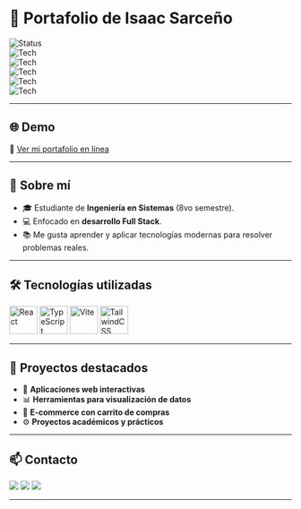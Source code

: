 # 🚀 Portafolio de Isaac Sarceño  

![Status](https://img.shields.io/badge/Portfolio-Online-purple?style=for-the-badge&logo=vercel)  
![Tech](https://img.shields.io/badge/React-20232A?style=for-the-badge&logo=react&logoColor=61DAFB)  
![Tech](https://img.shields.io/badge/Vite-646CFF?style=for-the-badge&logo=vite&logoColor=white)  
![Tech](https://img.shields.io/badge/Tailwind_CSS-38B2AC?style=for-the-badge&logo=tailwind-css&logoColor=white)  
![Tech](https://img.shields.io/badge/TypeScript-3178C6?style=for-the-badge&logo=typescript&logoColor=white)  
![Tech](https://img.shields.io/badge/shadcn/ui-000000?style=for-the-badge&logo=radix-ui&logoColor=white)  

---

## 🌐 Demo  
🔗 [Ver mi portafolio en línea](https://portafolioisaac-ten.vercel.app/)  

---

## 📌 Sobre mí  
- 🎓 Estudiante de **Ingeniería en Sistemas** (8vo semestre).  
- 💻 Enfocado en **desarrollo Full Stack**.  
- 📚 Me gusta aprender y aplicar tecnologías modernas para resolver problemas reales.  

---

## 🛠️ Tecnologías utilizadas  

<p align="left">
  <img src="https://cdn.jsdelivr.net/gh/devicons/devicon/icons/react/react-original.svg" width="50" alt="React"/>
  <img src="https://cdn.jsdelivr.net/gh/devicons/devicon/icons/typescript/typescript-original.svg" width="50" alt="TypeScript"/>
  <img src="https://cdn.jsdelivr.net/gh/devicons/devicon/icons/vite/vite-original.svg" width="50" alt="Vite"/>
  <img src="https://cdn.jsdelivr.net/gh/devicons/devicon/icons/tailwindcss/tailwindcss-plain.svg" width="50" alt="TailwindCSS"/>
</p>

---

## 📂 Proyectos destacados  
- 🌟 **Aplicaciones web interactivas**  
- 📊 **Herramientas para visualización de datos**  
- 🛒 **E-commerce con carrito de compras**  
- ⚙️ **Proyectos académicos y prácticos**  

---

## 📫 Contacto  
<p align="left">
  <a href="mailto:isaac.flores.dev@gmail.com"><img src="https://img.shields.io/badge/Email-D14836?style=for-the-badge&logo=gmail&logoColor=white"/></a>
  <a href="https://github.com/Aisaac2205"><img src="https://img.shields.io/badge/GitHub-100000?style=for-the-badge&logo=github&logoColor=white"/></a>
  <a href="https://www.linkedin.com/in/isaac-flores/" target="_blank"><img src="https://img.shields.io/badge/LinkedIn-0077B5?style=for-the-badge&logo=linkedin&logoColor=white"/></a>
</p>  

---
